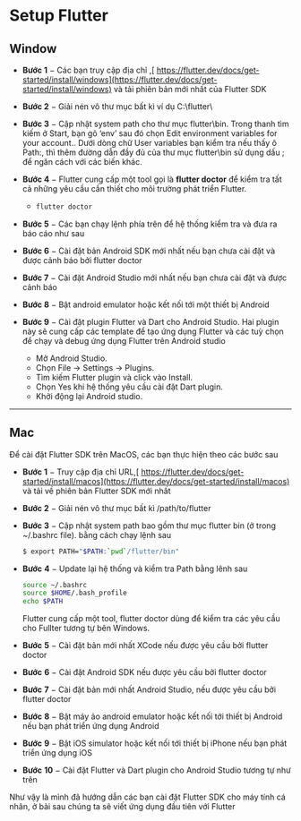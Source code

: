 # Setup Flutter

## Window

- **Bước 1** − Các bạn truy cập địa chỉ ,[ https://flutter.dev/docs/get-started/install/windows](https://flutter.dev/docs/get-started/install/windows) và tải phiên bản mới nhất của Flutter SDK

- **Bước 2** − Giải nén vô thư mục bất kì ví dụ C:\flutter\

- **Bước 3** − Cập nhật system path cho thư mục flutter\bin. Trong thanh tìm kiếm ở Start, bạn gõ ‘env’ sau đó chọn Edit environment variables for your account.. Dưới dòng chữ User variables bạn kiểm tra nếu thấy ô Path:, thì thêm đường dẫn đầy đủ của thư mục flutter\bin sử dụng dấu ; để ngăn cách với các biến khác.

- **Bước 4** − Flutter cung cấp một tool gọi là **flutter doctor** để kiểm tra tất cả những yêu cầu cần thiết cho môi trường phát triển Flutter. 

  - ```dart
    flutter doctor
    ```

- **Bước 5** − Các bạn chạy lệnh phía trên để hệ thống kiểm tra và đưa ra báo cáo như sau

- **Bước 6** − Cài đặt bản Android SDK mới nhất nếu bạn chưa cài đặt và được cảnh báo bởi flutter doctor

- **Bước 7** − Cài đặt Android Studio mới nhất nếu bạn chưa cài đặt và được cảnh báo

- **Bước 8** − Bật android emulator hoặc kết nối tới một thiết bị Android

- **Bước 9** − Cài đặt plugin Flutter và Dart cho Android Studio. Hai plugin này sẽ cung cấp các template để tạo ứng dụng Flutter và các tuỳ chọn để chạy và debug ứng dụng Flutter trên Android studio

  - Mở Android Studio.
  - Chọn File → Settings → Plugins.
  - Tìm kiếm Flutter plugin và click vào Install.
  - Chọn Yes khi hệ thống yêu cầu cài đặt Dart plugin.
  - Khởi động lại Android studio.

---------------------------------



## Mac

Để cài đặt Flutter SDK trên MacOS, các bạn thực hiện theo các bước sau

- **Bước 1** − Truy cập địa chỉ URL,[ https://flutter.dev/docs/get-started/install/macos](https://flutter.dev/docs/get-started/install/macos) và tải về phiên bản Flutter SDK mới nhất

- **Bước 2** − Giải nén vô thư mục bất kì /path/to/flutter

- **Bước 3** − Cập nhật system path bao gồm thư mục flutter bin (ở trong ~/.bashrc file). bằng cách chạy lệnh sau

  ```bash
  $ export PATH="$PATH:`pwd`/flutter/bin"
  ```

- **Bước** **4** − Update lại hệ thống và kiểm tra Path bằng lênh sau

  ```bash
  source ~/.bashrc
  source $HOME/.bash_profile
  echo $PATH
  ```

  Flutter cung cấp một tool, flutter doctor dùng để kiểm tra các yêu cầu cho Fullter tương tự bên Windows.

- **Bước** **5** − Cài đặt bản mới nhất XCode nếu được yêu cầu bởi flutter doctor

- **Bước** **6** − Cài đặt Android SDK nếu được yêu cầu bởi flutter doctor

- **Bước** **7** − Cài đặt bản mới nhất Android Studio, nếu được yêu cầu bởi flutter doctor

- **Bước** **8** − Bật máy ảo android emulator hoặc kết nối tới thiết bị Android nếu bạn phát triển ứng dụng Android

- **Bước** **9** − Bật iOS simulator hoặc kết nối tới thiết bị iPhone nếu bạn phát triển ứng dụng iOS

- **Bước** **10** − Cài đặt Flutter và Dart plugin cho Android Studio tương tự như trên



Như vậy là mình đã hướng dẫn các bạn cài đặt Flutter SDK cho máy tính cá nhân, ở bài sau chúng ta sẽ viết ứng dụng đầu tiên với Flutter

